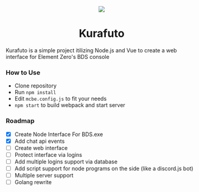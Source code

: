 <p align="center">
  <img src="https://animiru.dev/kurafuto.png"/>
  <h1 align="center">Kurafuto</h1>
  <p>Kurafuto is a simple project itilizing Node.js and Vue to create a web interface for Element Zero's BDS console</p>
</p>

### How to Use

- Clone repository
- Run `npm install`
- Edit `mcbe.config.js` to fit your needs
- `npm start` to build webpack and start server

### Roadmap
- [x] Create Node Interface For BDS.exe
- [x] Add chat api events
- [ ] Create web interface
- [ ] Protect interface via logins
- [ ] Add multiple logins support via database
- [ ] Add script support for node programs on the side (like a discord.js bot)
- [ ] Multiple server support
- [ ] Golang rewrite
